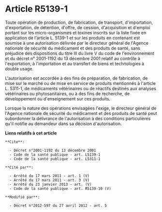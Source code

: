 # Article R5139-1

Toute opération de production, de fabrication, de transport, d'importation, d'exportation, de détention, d'offre, de cession,
d'acquisition et d'emploi portant sur les micro-organismes et toxines inscrits sur la liste fixée en application de l'article
L. 5139-1 et sur les produits en contenant est soumise à une autorisation délivrée par le directeur général de l'Agence
nationale de sécurité du médicament et des produits de santé, sans préjudice des dispositions du titre III du livre V du code
de l'environnement et du décret n° 2001-1192 du 13 décembre 2001 relatif au contrôle à l'exportation, à l'importation et au
transfert de biens et technologies à double usage. 

L'autorisation est accordée à des fins de préparation, de fabrication, de mise sur le marché ou de mise en service de
produits mentionnés à l'article L. 5311-1, de médicaments vétérinaires ou de réactifs destinés aux analyses vétérinaires ou
phytosanitaires, ou à des fins de recherche, de développement ou d'enseignement sur ces produits. 

Lorsque la nature des opérations envisagées l'exige, le directeur général de l'Agence nationale de sécurité du médicament et
des produits de santé peut subordonner la délivrance de l'autorisation à des conditions particulières qu'il notifie au
demandeur dans sa décision d'autorisation.

**Liens relatifs à cet article**

	**Cite**:

	  - Décret n°2001-1192 du 13 décembre 2001
	  - Code de la santé publique - art. L5139-1
	  - Code de la santé publique - art. L5311-1

	**Cité par**:

	  - Arrêté du 17 mars 2011 - art. 1 (V)
	  - Arrêté du 17 mars 2011 - art. 3 (V)
	  - Arrêté du 23 janvier 2013 - art. (V)
	  - Code de la santé publique - art. R5139-10 (V)

	**Modifié par**:

	  - Décret n°2012-597 du 27 avril 2012 - art. 5
